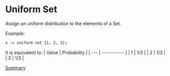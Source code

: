 # Uniform Set

Assign an uniform distribution to the elements of a Set.

Example:
```sh
x := uniform set {1, 2, 3};
```

It is equivalent to:
| Value | Probability |
| --- | ----------- |
| 1 | 1/3 |
| 2 | 1/3 |
| 3 | 1/3 |

[Summary](https://github.com/gleisonsdm/Kuifje-Documentation)
